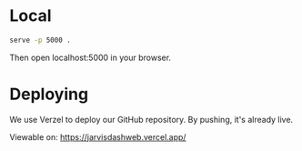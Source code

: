 # Local

```bash
serve -p 5000 .
```

Then open localhost:5000 in your browser.

# Deploying

We use Verzel to deploy our GitHub repository. By pushing, it's already live.

Viewable on: https://jarvisdashweb.vercel.app/